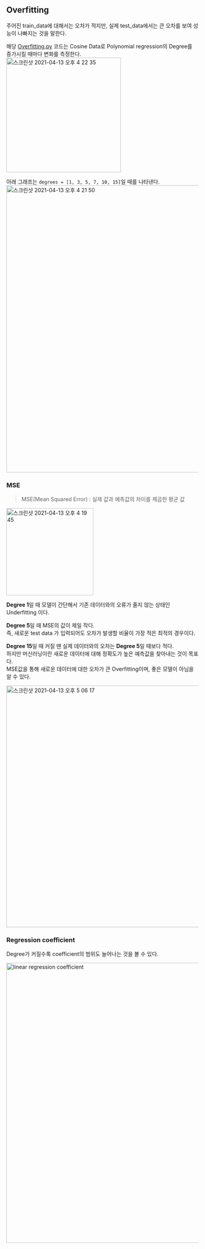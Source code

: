<h2>Overfitting</h2>

주어진 train_data에 대해서는 오차가 적지만, 실제 test_data에서는 큰 오차를 보여 성능이 나빠지는 것을 말한다.<br>

해당 [Overfitting.py](https://github.com/evelyn82/Machine-learning/blob/main/Linear%20Regression/Overfitting.py) 코드는 Cosine Data로
Polynomial regression의 Degree를 증가시킬 때마다 변화를 측정한다.<br>
<img width="300" alt="스크린샷 2021-04-13 오후 4 22 35" src="https://user-images.githubusercontent.com/54436228/114514698-8799a700-9c76-11eb-94a8-cae9ef8ad867.png">

아래 그래프는 `degrees = [1, 3, 5, 7, 10, 15]`일 때를 나타낸다.<br>
<img width="751" alt="스크린샷 2021-04-13 오후 4 21 50" src="https://user-images.githubusercontent.com/54436228/114515513-65545900-9c77-11eb-87dc-7bbccb6e1011.png">

<h3>MSE</h3>

> MSE(Mean Squared Error) : 실제 값과 예측값의 차이를 제곱한 평균 값<br>

<img width="228" alt="스크린샷 2021-04-13 오후 4 19 45" src="https://user-images.githubusercontent.com/54436228/114517647-80c06380-9c79-11eb-9354-17f6f2748a9a.png">

**Degree 1**일 때 모델이 간단해서 기존 데이터와의 오류가 줄지 않는 상태인 Underfitting 이다.<br>

**Degree 5**일 때 MSE의 값이 제일 작다.<br>
즉, 새로운 test data 가 입력되어도 오차가 발생할 비율이 가장 적은 최적의 경우이다.<br>

**Degree 15**일 때 커질 땐 실제 데이터와의 오차는 **Degree 5**일 때보다 적다.<br>
하지만 머신러닝이란 새로운 데이터에 대해 정확도가 높은 예측값을 찾아내는 것이 목표다.<br>
MSE값을 통해 새로운 데이터에 대한 오차가 큰 Overfitting이며, 좋은 모델이 아님을 알 수 있다.<br>

<img width="632" alt="스크린샷 2021-04-13 오후 5 06 17" src="https://user-images.githubusercontent.com/54436228/114518716-9c783980-9c7a-11eb-8fe2-322c607924b9.png">

<h3>Regression coefficient</h3>

Degree가 커질수록 coefficient의 범위도 늘어나는 것을 볼 수 있다.<br>

<img width="732" alt="linear regression coefficient" src="https://user-images.githubusercontent.com/54436228/114531188-a2741780-9c86-11eb-91fe-73d57594a4c0.png">

